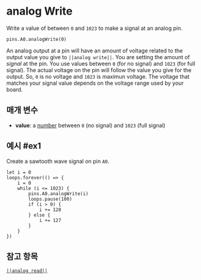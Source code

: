 # analog Write

Write a value of between `0` and `1023` to make a signal at an analog pin.

```sig
pins.A0.analogWrite(0)
```

An analog output at a pin will have an amount of voltage related to the output value you give to `||analog write||`. You are setting the amount of *signal* at the pin. You use values between `0` (for no signal) and `1023` (for full signal). The actual voltage on the pin will follow the value you give for the output. So, `0` is no voltage and `1023` is maximun voltage. The voltage that matches your signal value depends on the voltage range used by your board.

## 매개 변수

* **value**: a [number](types/number) between `0` (no signal) and `1023` (full signal)

## 예시 #ex1

Create a sawtooth wave signal on pin `A0`.

```blocks
let i = 0
loops.forever(() => {
    i = 0
    while (i <= 1023) {
        pins.A0.analogWrite(i)
        loops.pause(100)
        if (i > 0) {
            i += 128
        } else {
            i += 127
        }
    }
})

```

## 참고 항목

[`||analog read||`](/reference/pins/analog-read)